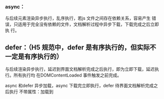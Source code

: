 ### async：
与后续元素渲染异步执行，乱序执行，若js 文件之间存在依赖关系，容易产生
错误，只适用于完全没有依赖的文件，文档解析过程中异步下载，下载完成之后立即执
行。
## defer：（H5 规范中，defer 是有序执行的，但实际不一定是有序执行的）
与后续渲染异步执行，延迟到界面文档解析完成之后执行，即为立即下载，延迟执行。所有执行均
在DOMContentLoaded 事件触发之前完成。

async 和defer 异步加载，async 下载完立即执行，defer 待界面文档解析完成之后执行
不带属性：加载到<script>立即下载并执行，阻塞后续渲染的执行。
最佳方案：外部引用文件放在/body 之前执行